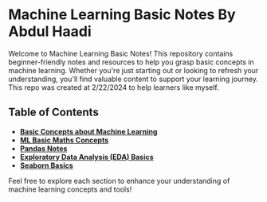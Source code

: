# Machine Learning Basic Notes By Abdul Haadi

Welcome to Machine Learning Basic Notes! This repository contains beginner-friendly notes and resources to help you grasp basic concepts in machine learning. Whether you're just starting out or looking to refresh your understanding, you'll find valuable content to support your learning journey. This repo was created at 2/22/2024 to help learners like myself.

## Table of Contents

- **[Basic Concepts about Machine Learning](https://github.com/AbdulHadi806/Machine-learning-Basic-notes/blob/main/Basic%20Concept%20about%20ML.md)**
- **[ML Basic Maths Concepts](https://github.com/AbdulHadi806/Machine-learning-Basic-notes/blob/main/MLMaths.md)**
- **[Pandas Notes](https://github.com/AbdulHadi806/Machine-learning-Basic-notes/blob/main/PandasNotes.md)**
- **[Exploratory Data Analysis (EDA) Basics](https://github.com/AbdulHadi806/Machine-learning-Basic-notes/blob/main/exploratory-data-analysis-EDA.md)**
- **[Seaborn Basics](https://github.com/AbdulHadi806/Machine-learning-Basic-notes/blob/main/Seaborn%20Graphs%20Guide./Seaborn%20Guide.md)**

Feel free to explore each section to enhance your understanding of machine learning concepts and tools!
